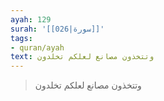 ```yaml
---
ayah: 129
surah: '[[026|سورة]]'
tags:
- quran/ayah
text: وتتخذون مصانع لعلكم تخلدون
---
```

> وتتخذون مصانع لعلكم تخلدون
